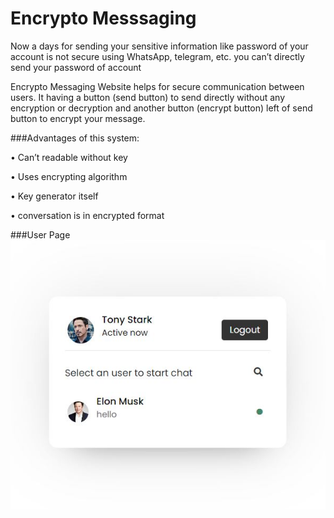 
# Encrypto Messsaging

Now a days for sending your sensitive information like password 
of your account is not secure using WhatsApp, telegram, etc. you 
can’t directly send your password of account

Encrypto Messaging Website helps for secure communication 
between users. It having a button (send button) to send directly 
without any encryption or decryption and another button 
(encrypt button) left of send button to encrypt your message.

###Advantages of this system:

• Can’t readable without key 

• Uses encrypting algorithm 

• Key generator itself 

• conversation is in encrypted format


###User Page
![Logo](https://github.com/An1k4et/Chatting_Site/blob/main/capture.JPG?raw=true)






